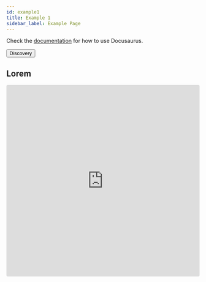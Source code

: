 ```yaml
---
id: example1
title: Example 1
sidebar_label: Example Page
---
```


Check the [documentation](https://docusaurus.io) for how to use Docusaurus.

<button id="button">Discovery</button>

<script>
  window.addEventListener("message", async function (event) {
    if (event.data === 'discover') {
      const Cube = window.Cube;
      const cube = await Cube.discover();
      cube.move([70, 70], 1000);
    }
  }, false);
</script>

## Lorem

<iframe src="https://codesandbox.io/embed/github/eqot/dummy/tree/master/packages/dummy-samples/vanilla?fontsize=14" title="parcel-sandbox" style="width:100%; height:500px; border:0; border-radius: 4px; overflow:hidden;" sandbox="allow-modals allow-forms allow-popups allow-scripts allow-same-origin allow-top-navigation"></iframe>
